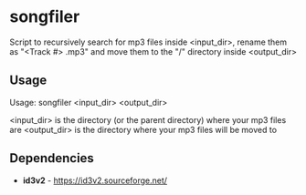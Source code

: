 # songfiler

Script to recursively search for mp3 files inside <input_dir>, rename them as "<Track #> <Song title>.mp3" and move them to the "<Artist>/<Album title>" directory inside <output_dir>

## Usage

Usage: songfiler <input_dir> <output_dir>

<input_dir> is the directory (or the parent directory) where your mp3 files are
<output_dir> is the directory where your mp3 files will be moved to

## Dependencies

- **id3v2** - https://id3v2.sourceforge.net/

